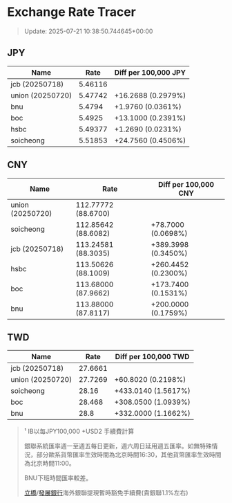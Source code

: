 # Exchange Rate Tracer

> Update: 2025-07-21 10:38:50.744645+00:00

## JPY

| Name             |    Rate | Diff per 100,000 JPY   |
|------------------|---------|------------------------|
| jcb (20250718)   | 5.46116 |                        |
| union (20250720) | 5.47742 | +16.2688 (0.2979%)     |
| bnu              | 5.4794  | +1.9760 (0.0361%)      |
| boc              | 5.4925  | +13.1000 (0.2391%)     |
| hsbc             | 5.49377 | +1.2690 (0.0231%)      |
| soicheong        | 5.51853 | +24.7560 (0.4506%)     |

## CNY

| Name             | Rate                | Diff per 100,000 CNY   |
|------------------|---------------------|------------------------|
| union (20250720) | 112.77772	(88.6700) |                        |
| soicheong        | 112.85642	(88.6082) | +78.7000 (0.0698%)     |
| jcb (20250718)   | 113.24581	(88.3035) | +389.3998 (0.3450%)    |
| hsbc             | 113.50626	(88.1009) | +260.4452 (0.2300%)    |
| boc              | 113.68000	(87.9662) | +173.7400 (0.1531%)    |
| bnu              | 113.88000	(87.8117) | +200.0000 (0.1759%)    |

## TWD

| Name             |    Rate | Diff per 100,000 TWD   |
|------------------|---------|------------------------|
| jcb (20250718)   | 27.6661 |                        |
| union (20250720) | 27.7269 | +60.8020 (0.2198%)     |
| soicheong        | 28.16   | +433.0140 (1.5617%)    |
| boc              | 28.468  | +308.0500 (1.0939%)    |
| bnu              | 28.8    | +332.0000 (1.1662%)    |


> ¹ IB以每JPY100,000 +USD2 手續費計算
>
> 銀聯系統匯率週一至週五每日更新，週六周日延用週五匯率。如無特殊情況，部分歐系貨幣匯率生效時間為北京時間16:30，其他貨幣匯率生效時間為北京時間11:00。
>
> BNU下班時間匯率較差。
>
> [立橋](https://www.wlbank.com.mo/uploads/ueditor/file/20181211/1544536513900230.pdf)/[發展銀行](https://www.mdb.com.mo/Service_Charges_20230728.pdf)海外銀聯提現暫時豁免手續費(貴銀聯1.1%左右)

